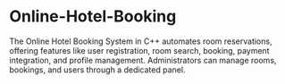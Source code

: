 # Online-Hotel-Booking
The Online Hotel Booking System in C++ automates room reservations, offering features like user registration, room search, booking, payment integration, and profile management. Administrators can manage rooms, bookings, and users through a dedicated panel.
